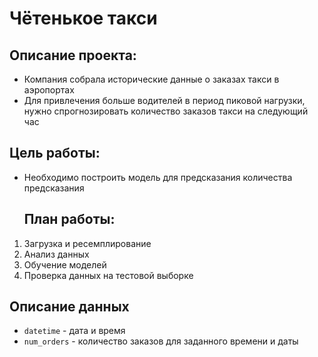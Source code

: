 # Чётенькое такси
## Описание проекта:
- Компания собрала исторические данные о заказах такси в аэропортах
-  Для привлечения больше водителей в период пиковой нагрузки, нужно спрогнозировать количество заказов такси на следующий час
  ## Цель работы:
- Необходимо построить модель для предсказания количества предсказания
  ## План работы:
 1. Загрузка и ресемплирование
 2. Анализ данных
 3. Обучение моделей
 4. Проверка данных на тестовой выборке
## Описание данных
- `datetime` - дата и время
- `num_orders` - количество заказов для заданного времени и даты

